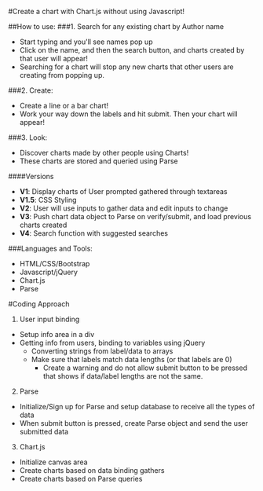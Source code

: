 #Create a chart with Chart.js without using Javascript!

##How to use:
###1. Search for any existing chart by Author name
  - Start typing and you'll see names pop up
  - Click on the name, and then the search button, and charts created by that user will appear!
  - Searching for a chart will stop any new charts that other users are creating from popping up.

###2. Create:
  - Create a line or a bar chart!
  - Work your way down the labels and hit submit. Then your chart will appear!

###3. Look:
  - Discover charts made by other people using Charts!
  - These charts are stored and queried using Parse

####Versions
- **V1**: Display charts of User prompted gathered through textareas
- **V1.5**: CSS Styling
- **V2**: User will use inputs to gather data and edit inputs to change
- **V3**: Push chart data object to Parse on verify/submit, and load previous charts created
- **V4**: Search function with suggested searches

###Languages and Tools:
- HTML/CSS/Bootstrap
- Javascript/jQuery
- Chart.js
- Parse


#Coding Approach
1. User input binding
  - Setup info area in a div
  - Getting info from users, binding to variables using jQuery
    - Converting strings from label/data to arrays
    - Make sure that labels match data lengths (or that labels are 0)
      - Create a warning and do not allow submit button to be pressed that shows if data/label lengths are not the same.

2. Parse
  - Initialize/Sign up for Parse and setup database to receive all the types of data
  - When submit button is pressed, create Parse object and send the user submitted data


3. Chart.js
  - Initialize canvas area
  - Create charts based on data binding gathers
  - Create charts based on Parse queries
